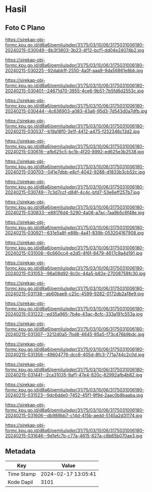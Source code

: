 # Hasil

## Foto C Plano

https://sirekap-obj-formc.kpu.go.id/d8a6/pemilu/pdpr/31/75/03/10/06/3175031006180-20240215-030049--8b3f3603-3b23-4f12-bcf1-dd04e24074b2.jpg

https://sirekap-obj-formc.kpu.go.id/d8a6/pemilu/pdpr/31/75/03/10/06/3175031006180-20240215-030225--92dabb1f-2550-4a0f-aaa9-9da56861e8bb.jpg

https://sirekap-obj-formc.kpu.go.id/d8a6/pemilu/pdpr/31/75/03/10/06/3175031006180-20240215-030401--24671d70-3955-4ce6-9b51-7b5fd6d2553c.jpg

https://sirekap-obj-formc.kpu.go.id/d8a6/pemilu/pdpr/31/75/03/10/06/3175031006180-20240215-030444--4c636903-a083-43a6-95d3-7d543d0a7dfb.jpg

https://sirekap-obj-formc.kpu.go.id/d8a6/pemilu/pdpr/31/75/03/10/06/3175031006180-20240215-030537--b19a18f0-3e1f-4412-a475-f252346c13d2.jpg

https://sirekap-obj-formc.kpu.go.id/d8a6/pemilu/pdpr/31/75/03/10/06/3175031006180-20240215-030616--afb625c5-bc1b-4f20-8992-ed625e3b2538.jpg

https://sirekap-obj-formc.kpu.go.id/d8a6/pemilu/pdpr/31/75/03/10/06/3175031006180-20240215-030703--041e7dbb-e8cf-4042-9288-d1833b3cb52c.jpg

https://sirekap-obj-formc.kpu.go.id/d8a6/pemilu/pdpr/31/75/03/10/06/3175031006180-20240215-030749--7c3d7ccf-d84f-4c4c-bfd7-53e6eff257b7.jpg

https://sirekap-obj-formc.kpu.go.id/d8a6/pemilu/pdpr/31/75/03/10/06/3175031006180-20240215-030833--e88176d4-5290-4a08-a7ac-7aa9b5c6f48e.jpg

https://sirekap-obj-formc.kpu.go.id/d8a6/pemilu/pdpr/31/75/03/10/06/3175031006180-20240215-030921--631e5a8f-e88b-4a41-839b-053204167908.jpg

https://sirekap-obj-formc.kpu.go.id/d8a6/pemilu/pdpr/31/75/03/10/06/3175031006180-20240215-031008--6c660cc4-e2d5-4f6f-8479-4617c9a4d191.jpg

https://sirekap-obj-formc.kpu.go.id/d8a6/pemilu/pdpr/31/75/03/10/06/3175031006180-20240215-031053--96a08d92-8c0c-44a5-b82e-27008758fc30.jpg

https://sirekap-obj-formc.kpu.go.id/d8a6/pemilu/pdpr/31/75/03/10/06/3175031006180-20240215-031138--ab60bae8-c25c-4599-9282-0172db2af8e9.jpg

https://sirekap-obj-formc.kpu.go.id/d8a6/pemilu/pdpr/31/75/03/10/06/3175031006180-20240215-031222--ed35a965-7b4e-43ac-8cfc-333a191c553a.jpg

https://sirekap-obj-formc.kpu.go.id/d8a6/pemilu/pdpr/31/75/03/10/06/3175031006180-20240215-031307--3212d0a5-7bd8-4645-85a5-f73c476b9bdc.jpg

https://sirekap-obj-formc.kpu.go.id/d8a6/pemilu/pdpr/31/75/03/10/06/3175031006180-20240215-031356--49604776-dcc6-405d-8fc3-771a744c2c0d.jpg

https://sirekap-obj-formc.kpu.go.id/d8a6/pemilu/pdpr/31/75/03/10/06/3175031006180-20240215-031441--2ca31035-9af1-47e4-820c-62992afb4b82.jpg

https://sirekap-obj-formc.kpu.go.id/d8a6/pemilu/pdpr/31/75/03/10/06/3175031006180-20240215-031523--9dc6dde0-7452-45f1-9f9d-2aac0b8baaba.jpg

https://sirekap-obj-formc.kpu.go.id/d8a6/pemilu/pdpr/31/75/03/10/06/3175031006180-20240215-031606--db989bb7-c14d-415b-aedd-5145a2d31174.jpg

https://sirekap-obj-formc.kpu.go.id/d8a6/pemilu/pdpr/31/75/03/10/06/3175031006180-20240215-031646--9d1efc7b-c77a-4615-827a-c8b65b070ae3.jpg


## Metadata

| Key        | Value               |
| ---------- | ------------------- |
| Time Stamp | 2024-02-17 13:05:41 |
| Kode Dapil | 3101                |



